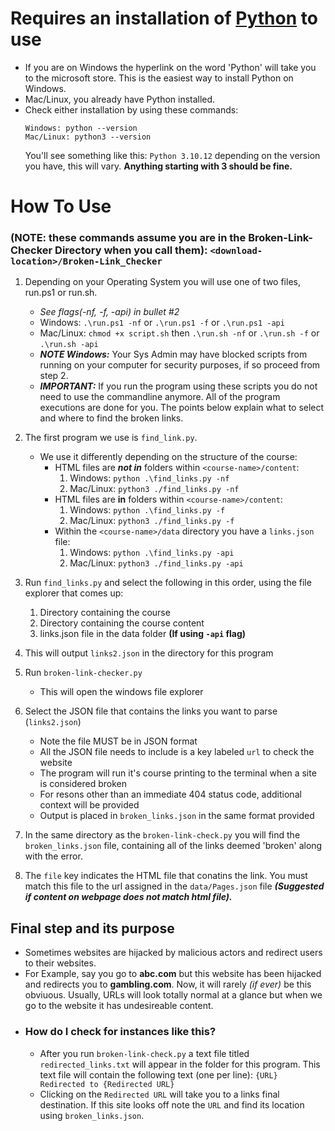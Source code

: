 # Requires an installation of [Python](https://www.microsoft.com/store/productId/9NCVDN91XZQP?ocid=pdpshare) to use
- If you are on Windows the hyperlink on the word 'Python' will take you to the microsoft store. This is the easiest way to install Python on Windows.
- Mac/Linux, you already have Python installed. 
- Check either installation by using these commands:
    ```
    Windows: python --version
    Mac/Linux: python3 --version
    ```
    You'll see something like this: `Python 3.10.12` depending on the version you have, this will vary. **Anything starting with 3 should be fine.** 
# How To Use 
### (**NOTE**: these commands assume you are in the Broken-Link-Checker Directory when you call them): `<download-location>/Broken-Link_Checker`
1. Depending on your Operating System you will use one of two files, run.ps1 or run.sh.
    - *See flags(-nf, -f, -api) in bullet #2*
    - Windows: `.\run.ps1 -nf` or `.\run.ps1 -f` or `.\run.ps1 -api` 
    - Mac/Linux: `chmod +x script.sh` then `.\run.sh -nf` or `.\run.sh -f` or `.\run.sh -api`
    - ***NOTE Windows:*** Your Sys Admin may have blocked scripts from running on your computer for security purposes, if so proceed from step 2. 
    - ***IMPORTANT:*** If you run the program using these scripts you do not need to use the commandline anymore. All of the program executions are done for you. The points below explain what to select and where to find the broken links.
1. The first program we use is `find_link.py`.
    - We use it differently depending on the structure of the course: 
        - HTML files are ***not in*** folders within `<course-name>/content`:
            1. Windows: `python .\find_links.py -nf`
            2. Mac/Linux: `python3 ./find_links.py -nf`
        - HTML files are **in** folders within `<course-name>/content`:
            1. Windows: `python .\find_links.py -f`
            2. Mac/Linux: `python3 ./find_links.py -f`
        - Within the `<course-name>/data` directory you have a `links.json` file:
            1. Windows: `python .\find_links.py -api`
            2. Mac/Linux: `python3 ./find_links.py -api`
        
2. Run `find_links.py` and select the following in this order, using the file explorer that comes up: 
    1. Directory containing the course
    2. Directory containing the course content
    3. links.json file in the data folder **(If using `-api` flag)**
3. This will output `links2.json` in the directory for this program
4. Run `broken-link-checker.py`
    -  This will open the windows file explorer
5. Select the JSON file that contains the links you want to parse (`links2.json`)
    - Note the file MUST be in JSON format
    - All the JSON file needs to include is a key labeled `url` to check the website
    - The program will run it's course printing to the terminal when a site is considered broken
    - For resons other than an immediate 404 status code, additional context will be provided
    - Output is placed in `broken_links.json` in the same format provided
6. In the same directory as the `broken-link-check.py` you will find the `broken_links.json` file, containing all of the links deemed 'broken' along with the error. 
7. The `file` key indicates the HTML file that conatins the link. You must match this file to the url assigned in the `data/Pages.json` file ***(Suggested if content on webpage does not match html file).***

## Final step and its purpose 
- Sometimes websites are hijacked by malicious actors and redirect users to their websites. 
- For Example, say you go to **abc.com** but this website has been hijacked and redirects you to **gambling.com**. Now, it will rarely _(if ever)_ be this obviuous. Usually, URLs will look totally normal at a glance but when we go to the website it has undesireable content.
- ### How do I check for instances like this?
    - After you run `broken-link-check.py` a text file titled `redirected_links.txt` will appear in the folder for this program. This text file will contain the following text (one per line): 
    ```{URL} Redirected to {Redirected URL} ```
    - Clicking on the `Redirected URL` will take you to a links final destination. If this site looks off note the `URL` and find its location using `broken_links.json`. 
